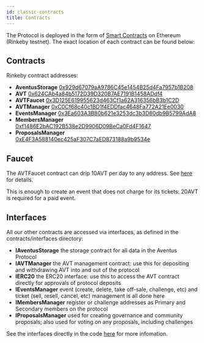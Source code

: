 ```yaml
---
id: classic-contracts
title: Contracts
---
```


The Protocol is deployed in the form of [Smart Contracts](https://en.wikipedia.org/wiki/Smart_contract) on Ethereum (Rinkeby testnet). The exact location of each contract can be found below:

## Contracts

Rinkeby contract addresses:

- **AventusStorage** [0x929d67079aA9786C45e1454B25d4Fa7957b1B208](https://rinkeby.etherscan.io/address/0x929d67079aA9786C45e1454B25d4Fa7957b1B208)
- **AVT** [0x624CAb4a84b5172D39D320B7AE7191B1458ADdf4](https://rinkeby.etherscan.io/address/0x624CAb4a84b5172D39D320B7AE7191B1458ADdf4)
- **AVTFaucet** [0x3D125E619955623d463Cf1a62A316356bB3b1C2D](https://rinkeby.etherscan.io/address/0x3D125E619955623d463Cf1a62A316356bB3b1C2D)
- **AVTManager** [0xC0Cf68c40c1BD1f4EDDfac4648Fa772A21Ee0030](https://rinkeby.etherscan.io/address/0xC0Cf68c40c1BD1f4EDDfac4648Fa772A21Ee0030)
- **EventsManager** [0x3Ea603A3B80b621e3253dc3b3D80db9B5799AdA8](https://rinkeby.etherscan.io/address/0x3Ea603A3B80b621e3253dc3b3D80db9B5799AdA8)
- **MembersManager** [0xf1486E2bAC192B538e2D9906D09BeCa0Fd4F1647](https://rinkeby.etherscan.io/address/0xf1486E2bAC192B538e2D9906D09BeCa0Fd4F1647)
- **ProposalsManager** [0xE4F3A588140ec425aF307C7aED873188a9b9534e](https://rinkeby.etherscan.io/address/0xE4F3A588140ec425aF307C7aED873188a9b9534e)

## Faucet

The AVTFaucet contract can drip 10AVT per day to any address. See [here](classic-tools) for details.

This is enough to create an event that does not charge for its tickets: 20AVT is required for a paid event.

## Interfaces

All our other contracts are accessed via interfaces, as defined in the contracts/interfaces directory:

- **IAventusStorage** the storage contract for all data in the Aventus Protocol
- **IAVTManager** the AVT management contract: use this for depositing and withdrawing AVT into and out of the protocol
- **IERC20** the ERC20 interface: use this to access the AVT contract directly for approvals of protocol deposits
- **IEventsManager** event (create, delete, take off-sale, challenge, etc) and ticket (sell, resell, cancel, etc) management is all done here
- **IMembersManager** register or challenge addresses as Primary and Secondary members on the protocol
- **IProposalsManager** used for creating governance and community proposals; also used for voting on any proposals, including challenges

See the interfaces directly in the code [here](https://github.com/AventusProtocolFoundation/protocol-classic/tree/master/contracts/interfaces) for more infomation.
